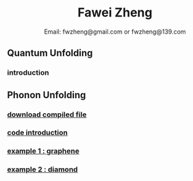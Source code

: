# <center>Fawei Zheng</center>
 <center> Email: fwzheng@gmail.com or fwzheng@139.com</center>

## Quantum Unfolding
### <tab> introduction
 
## Phonon Unfolding
###  <tab>   [download compiled file](/PhononUnfolding_linux64.x)
###  <tab>   [code introduction](/PhononUnfolding.pdf)
###  <tab>   [example 1 : graphene](/graphene.tar.gz)
###  <tab>   [example 2 : diamond](/diamond.tar.gz)
